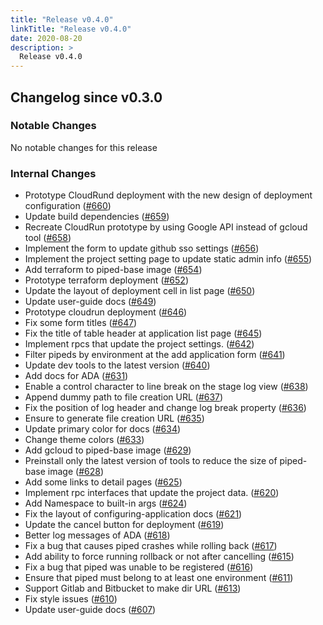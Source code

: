 ```yaml
---
title: "Release v0.4.0"
linkTitle: "Release v0.4.0"
date: 2020-08-20
description: >
  Release v0.4.0
---
```


## Changelog since v0.3.0

### Notable Changes

No notable changes for this release

### Internal Changes
* Prototype CloudRund deployment with the new design of deployment configuration ([#660](https://github.com/pipe-cd/pipecd/pull/660))
* Update build dependencies ([#659](https://github.com/pipe-cd/pipecd/pull/659))
* Recreate CloudRun prototype by using Google API instead of gcloud tool ([#658](https://github.com/pipe-cd/pipecd/pull/658))
* Implement the form to update github sso settings ([#656](https://github.com/pipe-cd/pipecd/pull/656))
* Implement the project setting page to update static admin info ([#655](https://github.com/pipe-cd/pipecd/pull/655))
* Add terraform to piped-base image ([#654](https://github.com/pipe-cd/pipecd/pull/654))
* Prototype terraform deployment ([#652](https://github.com/pipe-cd/pipecd/pull/652))
* Update the layout of deployment cell in list page ([#650](https://github.com/pipe-cd/pipecd/pull/650))
* Update user-guide docs ([#649](https://github.com/pipe-cd/pipecd/pull/649))
* Prototype cloudrun deployment ([#646](https://github.com/pipe-cd/pipecd/pull/646))
* Fix some form titles ([#647](https://github.com/pipe-cd/pipecd/pull/647))
* Fix the title of table header at application list page ([#645](https://github.com/pipe-cd/pipecd/pull/645))
* Implement rpcs that update the project settings. ([#642](https://github.com/pipe-cd/pipecd/pull/642))
* Filter pipeds by environment at the add application form ([#641](https://github.com/pipe-cd/pipecd/pull/641))
* Update dev tools to the latest version ([#640](https://github.com/pipe-cd/pipecd/pull/640))
* Add docs for ADA ([#631](https://github.com/pipe-cd/pipecd/pull/631))
* Enable a control character to line break on the stage log view ([#638](https://github.com/pipe-cd/pipecd/pull/638))
* Append dummy path to file creation URL ([#637](https://github.com/pipe-cd/pipecd/pull/637))
* Fix the position of log header and change log break property ([#636](https://github.com/pipe-cd/pipecd/pull/636))
* Ensure to generate file creation URL ([#635](https://github.com/pipe-cd/pipecd/pull/635))
* Update primary color for docs ([#634](https://github.com/pipe-cd/pipecd/pull/634))
* Change theme colors ([#633](https://github.com/pipe-cd/pipecd/pull/633))
* Add gcloud to piped-base image ([#629](https://github.com/pipe-cd/pipecd/pull/629))
* Preinstall only the latest version of tools to reduce the size of piped-base image ([#628](https://github.com/pipe-cd/pipecd/pull/628))
* Add some links to detail pages ([#625](https://github.com/pipe-cd/pipecd/pull/625))
* Implement rpc interfaces that update the project data. ([#620](https://github.com/pipe-cd/pipecd/pull/620))
* Add Namespace to built-in args ([#624](https://github.com/pipe-cd/pipecd/pull/624))
* Fix the layout of configuring-application docs ([#621](https://github.com/pipe-cd/pipecd/pull/621))
* Update the cancel button for deployment ([#619](https://github.com/pipe-cd/pipecd/pull/619))
* Better log messages of ADA ([#618](https://github.com/pipe-cd/pipecd/pull/618))
* Fix a bug that causes piped crashes while rolling back ([#617](https://github.com/pipe-cd/pipecd/pull/617))
* Add ability to force running rollback or not after cancelling ([#615](https://github.com/pipe-cd/pipecd/pull/615))
* Fix a bug that piped was unable to be registered ([#616](https://github.com/pipe-cd/pipecd/pull/616))
* Ensure that piped must belong to at least one environment ([#611](https://github.com/pipe-cd/pipecd/pull/611))
* Support Gitlab and Bitbucket to make dir URL ([#613](https://github.com/pipe-cd/pipecd/pull/613))
* Fix style issues ([#610](https://github.com/pipe-cd/pipecd/pull/610))
* Update user-guide docs ([#607](https://github.com/pipe-cd/pipecd/pull/607))

